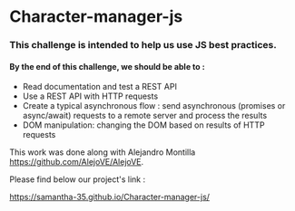 # Character-manager-js

### This challenge is intended to help us use JS best practices.

#### By the end of this challenge, we should be able to : 

<ul>
<li>Read documentation and test a REST API</li>
<li>Use a REST API with HTTP requests</li>
<li>Create a typical asynchronous flow : send asynchronous (promises or async/await) requests to a remote server and process the results
</li>
<li>DOM manipulation: changing the DOM based on results of HTTP requests</li>
</ul>

This work was done along with Alejandro Montilla https://github.com/AlejoVE/AlejoVE.

Please find below our project's link :

https://samantha-35.github.io/Character-manager-js/
